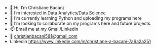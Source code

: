- 👋 Hi, I’m Christiane Bacanj
- 👀 I’m interested in Data Analytics/Data Science
- 🌱 I’m currently learning Python and uploading my programs here
- 💞️ I’m looking to collaborate on my programs here and  future projects.
- 📫 Email me at my Gmail/Linkedin
- 📧 christianbacani581@gmail.com
- Linkedin  https://www.linkedin.com/in/christiane-a-bacani-7a6a2a251
<!---
christianebacani/christianebacani is a ✨ special ✨ repository because its `README.md` (this file) appears on your GitHub profile.
You can click the Preview link to take a look at your changes.
--->
